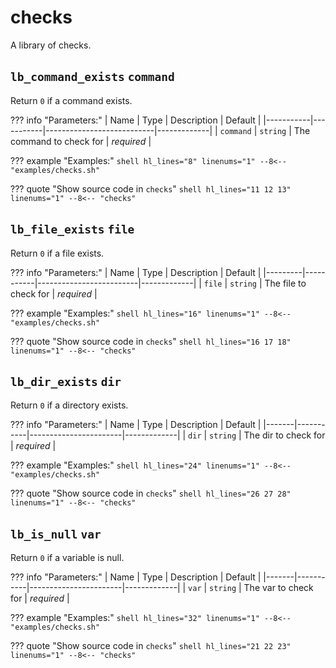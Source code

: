 # checks

A library of checks.

## `lb_command_exists` `command`

Return `0` if a command exists.

??? info "Parameters:"
    | Name      | Type      | Description               | Default     |
    |-----------|-----------|---------------------------|-------------|
    | `command` | `string`  | The command to check for  | *required*  |

??? example "Examples:"
    ```shell hl_lines="8" linenums="1"
    --8<-- "examples/checks.sh"
    ```

??? quote "Show source code in `checks`"
    ```shell hl_lines="11 12 13" linenums="1"
    --8<-- "checks"
    ```

## `lb_file_exists` `file`

Return `0` if a file exists.

??? info "Parameters:"
    | Name    | Type      | Description             | Default     |
    |---------|-----------|-------------------------|-------------|
    | `file`  | `string`  | The file to check for   | *required*  |

??? example "Examples:"
    ```shell hl_lines="16" linenums="1"
    --8<-- "examples/checks.sh"
    ```

??? quote "Show source code in `checks`"
    ```shell hl_lines="16 17 18" linenums="1"
    --8<-- "checks"
    ```

## `lb_dir_exists` `dir`

Return `0` if a directory exists.

??? info "Parameters:"
    | Name  | Type      | Description           | Default     |
    |-------|-----------|-----------------------|-------------|
    | `dir` | `string`  | The dir to check for  | *required*  |

??? example "Examples:"
    ```shell hl_lines="24" linenums="1"
    --8<-- "examples/checks.sh"
    ```

??? quote "Show source code in `checks`"
    ```shell hl_lines="26 27 28" linenums="1"
    --8<-- "checks"
    ```

## `lb_is_null` `var`

Return `0` if a variable is null.

??? info "Parameters:"
    | Name  | Type      | Description           | Default     |
    |-------|-----------|-----------------------|-------------|
    | `var` | `string`  | The var to check for  | *required*  |

??? example "Examples:"
    ```shell hl_lines="32" linenums="1"
    --8<-- "examples/checks.sh"
    ```

??? quote "Show source code in `checks`"
    ```shell hl_lines="21 22 23" linenums="1"
    --8<-- "checks"
    ```
